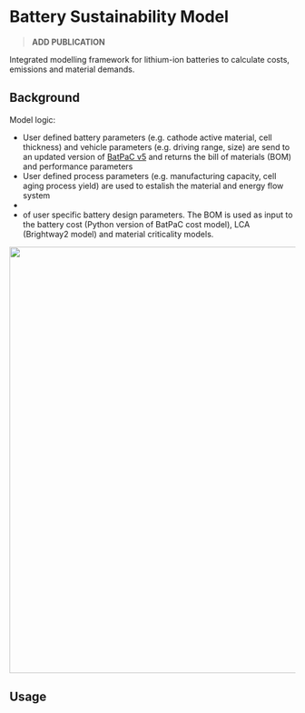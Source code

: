 # Battery Sustainability Model
> **ADD PUBLICATION**


Integrated modelling framework for lithium-ion batteries to calculate costs, emissions and material demands.

## Background

Model logic:
* User defined battery parameters (e.g. cathode active material, cell thickness) and vehicle parameters (e.g. driving range, size) are send to an updated version of [BatPaC v5](https://www.anl.gov/cse/batpac-model-software) and returns the bill of materials (BOM) and performance parameters
* User defined process parameters (e.g. manufacturing capacity, cell aging process yield) are used to estalish the material and energy flow system
*  
*    of user specific battery design parameters. The BOM is used as input to the battery cost (Python version of BatPaC cost model), LCA (Brightway2 model) and material criticality models. <br>


<p align="center">
<img src="https://github.com/jbaars2/Batt_Sust_Model/blob/main/docs/battery_model_overview.jpg" width="750">
</p>


## Usage

